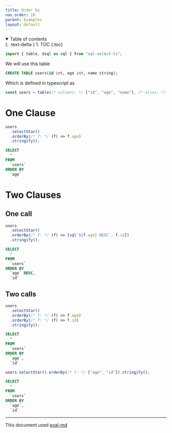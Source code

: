 ```yaml
---
title: Order by
nav_order: 10
parent: Examples
layout: default
---
```


<details open markdown="block">
  <summary>
    Table of contents
  </summary>
  {: .text-delta }
1. TOC
{:toc}
</details>

```ts
import { table, dsql as sql } from "sql-select-ts";
```

We will use this table

```sql
CREATE TABLE users(id int, age int, name string);
```

Which is defined in typescript as

```ts
const users = table(/* columns: */ ["id", "age", "name"], /* alias: */ "users");
```

# One Clause

```ts
users
  .selectStar()
  .orderBy(/* f: */ (f) => f.age)
  .stringify();
```

```sql
SELECT
  *
FROM
  `users`
ORDER BY
  `age`
```

# Two Clauses

## One call

```ts
users
  .selectStar()
  .orderBy(/* f: */ (f) => [sql`${f.age} DESC`, f.id])
  .stringify();
```

```sql
SELECT
  *
FROM
  `users`
ORDER BY
  `age` DESC,
  `id`
```

## Two calls

```ts
users
  .selectStar()
  .orderBy(/* f: */ (f) => f.age)
  .orderBy(/* f: */ (f) => f.id)
  .stringify();
```

```sql
SELECT
  *
FROM
  `users`
ORDER BY
  `age`,
  `id`
```

```ts
users.selectStar().orderBy(/* f: */ ["age", "id"]).stringify();
```

```sql
SELECT
  *
FROM
  `users`
ORDER BY
  `age`,
  `id`
```

---

This document used [eval-md](https://lucasavila00.github.io/eval-md/)